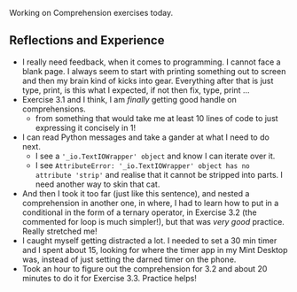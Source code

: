 Working on Comprehension exercises today.  

## Reflections and Experience  
  
- I really need feedback, when it comes to programming. I cannot face a blank page. I always seem to start with printing something out to screen and then my brain kind of kicks into gear. Everything after that is just type, print, is this what I expected, if not then fix, type, print …  
- Exercise 3.1 and I think, I am *finally* getting good handle on comprehensions.  
    - from something that would take me at least 10 lines of code to just expressing it concisely in 1!  
- I can read Python messages and take a gander at what I need to do next.  
    - I see a `'_io.TextIOWrapper' object` and know I can iterate over it.  
    - I see `AttributeError: '_io.TextIOWrapper' object has no attribute 'strip'` and realise that it cannot be stripped into parts. I need another way to skin that cat.  
- And then I took it too far (just like this sentence), and nested a comprehension in another one, in where, I had to learn how to put in a conditional in the form of a ternary operator, in Exercise 3.2 (the commented for loop is much simpler!), but that was *very good* practice. Really stretched me! 
- I caught myself getting distracted a lot. I needed to set a 30 min timer and I spent about 15, looking for where the timer app in my Mint Desktop was, instead of just setting the darned timer on the phone.  
- Took an hour to figure out the comprehension for 3.2 and about 20 minutes to do it for Exercise 3.3. Practice helps!  